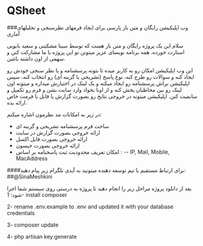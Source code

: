 # QSheet
###وب اپلیکیشن رایگان و متن باز پارسی برای ایجاد فرمهای نظرسنجی و تحلیلهای آماری

سلام این یک پروژه رایگان و متن باز هست که توسط سینا مشکینی و سعید بابویی استارت خورده. همه برنامه نویسای عزیز میتونن تو این پروژه با ما مشارکت کنن و سهمی از اون داشته باشن.

این وب اپلیکیشن امکان رو به کاربر میده تا بتونه پرسشنامه و یا نظر سنجی خودش رو ایجاد کنه و سوالات رو طرح کنه، نوع پاسخ (تشریحی یا گزینه ای) رو انتخاب کنه، سپس اپلیکیشن براش پرسشنامه رو ایجاد میکنه و یک لینک در اختیارش میداره و میتونه اون لینک رو بین مخاطبان پخش کنه و از اونا بخواد وارد سایت بشن و فرم رو تکمیل و سابمیت کنن.
اپلیکیشن میتونه در خروجی نتایج رو بصورت گزارش یا فایل با فرمت خاص ارائه بده.

در زیر به امکانات مد نظرمون اشاره میکنم:
- ساخت فرم پرسشنامه تشریحی و گزینه ای
- ارائه خروجی بصورت گزارش در سایت
- ارائه خروجی بصورت فایل اکسل
- ارائه خروجی بصورت جیسون
- امکان تعریف محدودیت ثبت پاسخنامه بر اساس :
-- IP, Mail, Mobile, MacAddress

####برای ارتباط مستقیم با تیم توسعه دهنده میتونید به آیدی تلگرام زیر پیام دهید:
##@SinaMeshkini

بعد از دانلود پروژه مراحل زیر را انجام دهید تا پروژه به درستی روی سیستم شما اجرا شود:
1- install composer

2- rename .env.example to .env and updated it with your database credentials

3- composer update

4- php artisan key:generate
